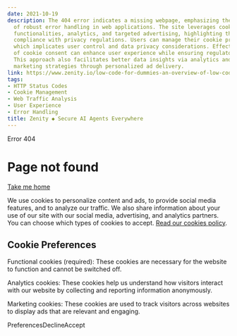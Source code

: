 ```yaml
---
date: 2021-10-19
description: The 404 error indicates a missing webpage, emphasizing the importance
  of robust error handling in web applications. The site leverages cookies for essential
  functionalities, analytics, and targeted advertising, highlighting the need for
  compliance with privacy regulations. Users can manage their cookie preferences,
  which implicates user control and data privacy considerations. Effective management
  of cookie consent can enhance user experience while ensuring regulatory compliance.
  This approach also facilitates better data insights via analytics and optimizes
  marketing strategies through personalized ad delivery.
link: https://www.zenity.io/low-code-for-dummies-an-overview-of-low-code-through-examples/
tags:
- HTTP Status Codes
- Cookie Management
- Web Traffic Analysis
- User Experience
- Error Handling
title: Zenity ◆ Secure AI Agents Everywhere
---
```


Error 404

# Page not found

 [Take me home](https://zenity.io/)

We use cookies to personalize content and ads, to provide social media features, and to analyze our traffic. We also share information about your use of our site with our social media, advertising, and analytics partners. You can choose which types of cookies to accept. [Read our cookies policy](https://zenity.io/cookies-policy).

## Cookie Preferences

Functional cookies (required): These cookies are necessary for the website to function and cannot be switched off.

Analytics cookies: These cookies help us understand how visitors interact with our website by collecting and reporting information anonymously.

Marketing cookies: These cookies are used to track visitors across websites to display ads that are relevant and engaging.

PreferencesDeclineAccept
